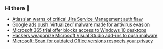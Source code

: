 ### Hi there 👋

<!--START_SECTION:feed-->
* [Atlassian warns of critical Jira Service Management auth flaw](https://www.bleepingcomputer.com/news/security/atlassian-warns-of-critical-jira-service-management-auth-flaw/)
* [Google ads push ‘virtualized’ malware made for antivirus evasion](https://www.bleepingcomputer.com/news/security/google-ads-push-virtualized-malware-made-for-antivirus-evasion/)
* [Microsoft 365 trial offer blocks access to Windows 10 desktops](https://www.bleepingcomputer.com/news/microsoft/microsoft-365-trial-offer-blocks-access-to-windows-10-desktops/)
* [Hackers weaponize Microsoft Visual Studio add-ins to push malware](https://www.bleepingcomputer.com/news/security/hackers-weaponize-microsoft-visual-studio-add-ins-to-push-malware/)
* [Microsoft: Scan for outdated Office versions respects your privacy](https://www.bleepingcomputer.com/news/microsoft/microsoft-scan-for-outdated-office-versions-respects-your-privacy/)
<!--END_SECTION:feed-->

<!--
**frankenk/frankenk** is a ✨ _special_ ✨ repository because its `README.md` (this file) appears on your GitHub profile.

Here are some ideas to get you started:

- 🔭 I’m currently working on ...
- 🌱 I’m currently learning ...
- 👯 I’m looking to collaborate on ...
- 🤔 I’m looking for help with ...
- 💬 Ask me about ...
- 📫 How to reach me: ...
- 😄 Pronouns: ...
- ⚡ Fun fact: ...
-->



